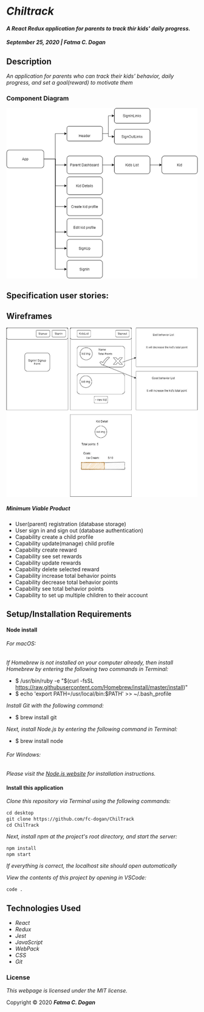 # _Chiltrack_

#### _A React Redux application for parents to track thir kids' daily progress._ 

#### _September 25, 2020 | Fatma C. Dogan_

## Description

_An application for parents who can track their kids’ behavior, daily progress, and set a goal(reward) to motivate them_


### Component Diagram

<img src="assets/diagram.png" width="550px" />

## Specification user stories:

## Wireframes

<img src="assets/wireframe.jpg" width="550px" />

##### Minimum Viable Product

* User(parent) registration (database storage)
* User sign in and sign out (database authentication)
* Capability create a child profile
* Capability update(manage) child profile
* Capability create reward
* Capability see set rewards
* Capability update rewards
* Capability delete selected reward
* Capability increase total behavior points
* Capability decrease total behavior points
* Capability see total behavior points
* Capability to set up multiple children to their account


## Setup/Installation Requirements

#### Node install

###### For macOS:
_If Homebrew is not installed on your computer already, then install Homebrew by entering the following two commands in Terminal:_
* $ /usr/bin/ruby -e "$(curl -fsSL https://raw.githubusercontent.com/Homebrew/install/master/install)"
* $ echo 'export PATH=/usr/local/bin:$PATH' >> ~/.bash_profile

_Install Git with the following command:_
* $ brew install git

_Next, install Node.js by entering the following command in Terminal:_
* $ brew install node

###### For Windows:
_Please visit the [Node.js website](https://nodejs.org/en/download/) for installation instructions._

#### Install this application

_Clone this repository via Terminal using the following commands:_
```
cd desktop
git clone https://github.com/fc-dogan/ChilTrack
cd ChilTrack
```

_Next, install npm at the project's root directory, and start the server:_
```
npm install
npm start
```

_If everything is correct, the localhost site should open automatically_

_View the contents of this project by opening in VSCode:_
```
code .
```


## Technologies Used

* _React_
* _Redux_
* _Jest_
* _JavaScript_
* _WebPack_
* _CSS_
* _Git_

### License

*This webpage is licensed under the MIT license.*

Copyright &copy; 2020 **_Fatma C. Dogan_**
